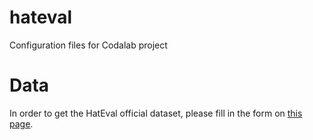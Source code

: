 # hateval

Configuration files for Codalab project

# Data

In order to get the HatEval official dataset, please fill in the form on [this page](http://hatespeech.di.unito.it/hateval.html).
